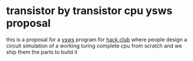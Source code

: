 # transistor by transistor cpu ysws proposal
this is a proposal for a [ysws](https://ysws.hackclub.com/) program for [hack club](hackclub.com)
where people design a circuit simulation of a working turing complete cpu from scratch and we ship them the parts to build it
